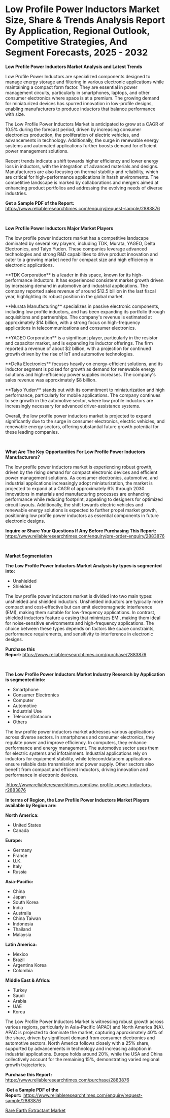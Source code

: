 <p><h1>Low Profile Power Inductors Market Size, Share & Trends Analysis Report By Application, Regional Outlook, Competitive Strategies, And Segment Forecasts, 2025 - 2032</h1></p><p><strong>Low Profile Power Inductors Market Analysis and Latest Trends</strong></p>
<p><p>Low Profile Power Inductors are specialized components designed to manage energy storage and filtering in various electronic applications while maintaining a compact form factor. They are essential in power management circuits, particularly in smartphones, laptops, and other consumer electronics where space is at a premium. The growing demand for miniaturized devices has spurred innovation in low-profile designs, enabling manufacturers to produce inductors that balance performance with size.</p><p>The Low Profile Power Inductors Market is anticipated to grow at a CAGR of 10.5% during the forecast period, driven by increasing consumer electronics production, the proliferation of electric vehicles, and advancements in technology. Additionally, the surge in renewable energy systems and automated applications further boosts demand for efficient power management solutions. </p><p>Recent trends indicate a shift towards higher efficiency and lower energy loss in inductors, with the integration of advanced materials and designs. Manufacturers are also focusing on thermal stability and reliability, which are critical for high-performance applications in harsh environments. The competitive landscape is marked by collaborations and mergers aimed at enhancing product portfolios and addressing the evolving needs of diverse industries.</p></p>
<p><strong>Get a Sample PDF of the Report:&nbsp;</strong> <a href="https://www.reliableresearchtimes.com/enquiry/request-sample/2883876?utm_campaign=2237&utm_medium=2&utm_source=Github&utm_content=ia&utm_term=13032025&utm_id=low-profile-power-inductors">https://www.reliableresearchtimes.com/enquiry/request-sample/2883876</a></p>
<p>&nbsp;</p>
<p><strong>Low Profile Power Inductors Major Market Players</strong></p>
<p><p>The low profile power inductors market has a competitive landscape dominated by several key players, including TDK, Murata, YAGEO, Delta Electronics, and Taiyo Yuden. These companies leverage advanced technologies and strong R&D capabilities to drive product innovation and cater to a growing market need for compact size and high efficiency in electronic applications.</p><p>**TDK Corporation** is a leader in this space, known for its high-performance inductors. It has experienced consistent market growth driven by increasing demand in automotive and industrial applications. The company reported sales revenue of around $12.5 billion in the last fiscal year, highlighting its robust position in the global market.</p><p>**Murata Manufacturing** specializes in passive electronic components, including low profile inductors, and has been expanding its portfolio through acquisitions and partnerships. The company's revenue is estimated at approximately $14 billion, with a strong focus on high-frequency applications in telecommunications and consumer electronics.</p><p>**YAGEO Corporation** is a significant player, particularly in the resistor and capacitor market, and is expanding its inductor offerings. The firm reported a revenue of about $2 billion, with a projection for continued growth driven by the rise of IoT and automotive technologies.</p><p>**Delta Electronics** focuses heavily on energy-efficient solutions, and its inductor segment is poised for growth as demand for renewable energy solutions and high-efficiency power supplies increases. The company's sales revenue was approximately $8 billion.</p><p>**Taiyo Yuden** stands out with its commitment to miniaturization and high performance, particularly for mobile applications. The company continues to see growth in the automotive sector, where low profile inductors are increasingly necessary for advanced driver-assistance systems.</p><p>Overall, the low profile power inductors market is projected to expand significantly due to the surge in consumer electronics, electric vehicles, and renewable energy sectors, offering substantial future growth potential for these leading companies.</p></p>
<p>&nbsp;</p>
<p><strong>What Are The Key Opportunities For Low Profile Power Inductors Manufacturers?</strong></p>
<p><p>The low profile power inductors market is experiencing robust growth, driven by the rising demand for compact electronic devices and efficient power management solutions. As consumer electronics, automotive, and industrial applications increasingly adopt miniaturization, the market is projected to expand at a CAGR of approximately 6% through 2030. Innovations in materials and manufacturing processes are enhancing performance while reducing footprint, appealing to designers for optimized circuit layouts. Additionally, the shift towards electric vehicles and renewable energy solutions is expected to further propel market growth, positioning low profile power inductors as essential components in future electronic designs.</p></p>
<p><strong>Inquire or Share Your Questions If Any Before Purchasing This Report:</strong> <a href="https://www.reliableresearchtimes.com/enquiry/pre-order-enquiry/2883876?utm_campaign=2237&utm_medium=2&utm_source=Github&utm_content=ia&utm_term=13032025&utm_id=low-profile-power-inductors">https://www.reliableresearchtimes.com/enquiry/pre-order-enquiry/2883876</a></p>
<p>&nbsp;</p>
<p><strong>Market Segmentation</strong></p>
<p><strong>The Low Profile Power Inductors Market Analysis by types is segmented into:</strong></p>
<p><ul><li>Unshielded</li><li>Shielded</li></ul></p>
<p><p>The low profile power inductors market is divided into two main types: unshielded and shielded inductors. Unshielded inductors are typically more compact and cost-effective but can emit electromagnetic interference (EMI), making them suitable for low-frequency applications. In contrast, shielded inductors feature a casing that minimizes EMI, making them ideal for noise-sensitive environments and high-frequency applications. The choice between these types depends on factors like space constraints, performance requirements, and sensitivity to interference in electronic designs.</p></p>
<p><strong>Purchase this Report:&nbsp;</strong><a href="https://www.reliableresearchtimes.com/purchase/2883876?utm_campaign=2237&utm_medium=2&utm_source=Github&utm_content=ia&utm_term=13032025&utm_id=low-profile-power-inductors">https://www.reliableresearchtimes.com/purchase/2883876</a></p>
<p>&nbsp;</p>
<p><strong>The Low Profile Power Inductors Market Industry Research by Application is segmented into:</strong></p>
<p><ul><li>Smartphone</li><li>Consumer Electronics</li><li>Computer</li><li>Automotive</li><li>Industrial Use</li><li>Telecom/Datacom</li><li>Others</li></ul></p>
<p><p>The low profile power inductors market addresses various applications across diverse sectors. In smartphones and consumer electronics, they regulate power and improve efficiency. In computers, they enhance performance and energy management. The automotive sector uses them for electric systems and infotainment. Industrial applications rely on inductors for equipment stability, while telecom/datacom applications ensure reliable data transmission and power supply. Other sectors also benefit from compact and efficient inductors, driving innovation and performance in electronic devices.</p></p>
<p><a href="https://www.reliableresearchtimes.com/low-profile-power-inductors-r2883876?utm_campaign=2237&utm_medium=2&utm_source=Github&utm_content=ia&utm_term=13032025&utm_id=low-profile-power-inductors">&nbsp;https://www.reliableresearchtimes.com/low-profile-power-inductors-r2883876</a></p>
<p><strong>In terms of Region, the Low Profile Power Inductors Market Players available by Region are:</strong></p>
<p>
    <p> <strong> North America: </strong>
        <ul>
            <li>United States</li>
            <li>Canada</li>
        </ul>
        </p> 
    <p> <strong> Europe: </strong>
        <ul>
            <li>Germany</li>
            <li>France</li>
            <li>U.K.</li>
            <li>Italy</li>
            <li>Russia</li>
        </ul>
        </p> 
    <p> <strong> Asia-Pacific: </strong>
        <ul>
            <li>China</li>
            <li>Japan</li>
            <li>South Korea</li>
            <li>India</li>
            <li>Australia</li>
            <li>China Taiwan</li>
            <li>Indonesia</li>
            <li>Thailand</li>
            <li>Malaysia</li>
        </ul>
        </p> 
    <p> <strong> Latin America: </strong>
        <ul>
            <li>Mexico</li>
            <li>Brazil</li>
            <li>Argentina Korea</li>
            <li>Colombia</li>
        </ul>
        </p> 
    <p> <strong> Middle East & Africa: </strong>
        <ul>
            <li>Turkey</li>
            <li>Saudi</li>
            <li>Arabia</li>
            <li>UAE</li>
            <li>Korea</li>
        </ul>
    </p>
    </p>
<p><p>The Low Profile Power Inductors Market is witnessing robust growth across various regions, particularly in Asia-Pacific (APAC) and North America (NA). APAC is projected to dominate the market, capturing approximately 40% of the share, driven by significant demand from consumer electronics and automotive sectors. North America follows closely with a 25% share, supported by advancements in technology and increasing adoption in industrial applications. Europe holds around 20%, while the USA and China collectively account for the remaining 15%, demonstrating varied regional growth trajectories.</p></p>
<p><strong>Purchase this Report: </strong><a href="https://www.reliableresearchtimes.com/purchase/2883876?utm_campaign=2237&utm_medium=2&utm_source=Github&utm_content=ia&utm_term=13032025&utm_id=low-profile-power-inductors">https://www.reliableresearchtimes.com/purchase/2883876</a></p>
<p>&nbsp;<strong>Get a Sample PDF of the Report:&nbsp;&nbsp;</strong><a href="https://www.reliableresearchtimes.com/enquiry/request-sample/2883876?utm_campaign=2237&utm_medium=2&utm_source=Github&utm_content=ia&utm_term=13032025&utm_id=low-profile-power-inductors">https://www.reliableresearchtimes.com/enquiry/request-sample/2883876</a></p>
<p><strong></strong></p>
<p><p><a href="https://github.com/mcfred89/Market-Research-Report-List-1/blob/main/rare-earth-extractant-market.md?utm_campaign=2237&utm_medium=2&utm_source=Github&utm_content=ia&utm_term=13032025&utm_id=low-profile-power-inductors">Rare Earth Extractant Market</a></p></p>